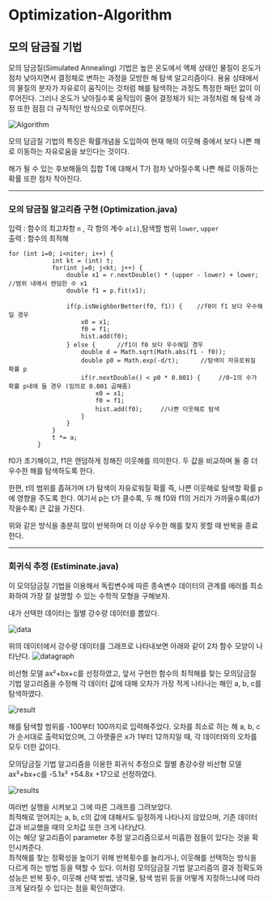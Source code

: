 # Optimization-Algorithm

## 모의 담금질 기법
모의 담금질(Simulated Annealing) 기법은 높은 온도에서 액체 상태인 물질이 온도가 점차 낮아지면서 결정체로 변하는 과정을 모방한 해 탐색 알고리즘이다. 용융 상태에서의 물질의 분자가 자유로이 움직이는 것처럼 해를 탐색하는 과정도 특정한 패턴 없이 이루어진다. 그러나 온도가 낮아질수록 움직임이 줄어 결정체가 되는 과정처럼 해 탐색 과정 또한 점점 더 규칙적인 방식으로 이루어진다.  

![Algorithm](https://user-images.githubusercontent.com/80511210/121558366-98854f80-ca50-11eb-93e2-03f9b839430c.jpg)

모의 담금질 기법의 특징은 확률개념을 도입하여 현재 해의 이웃해 중에서 보다 나쁜 해로 이동하는 자유로움을 보인다는 것이다.

해가 될 수 있는 후보해들의 집합 T에 대해서 T가 점차 낮아질수록 나쁜 해로 이동하는 확률 또한 점차 작아진다.

---
### 모의 담금질 알고리즘 구현 (Optimization.java)
입력 : 함수의 최고차항 ```n``` , 각 항의 계수 ```a[i]```,탐색할 범위 ```lower```, ```upper```                      
출력 : 함수의 최적해
```
for (int i=0; i<niter; i++) {
            int kt = (int) t;
            for(int j=0; j<kt; j++) {
                double x1 = r.nextDouble() * (upper - lower) + lower;    //범위 내에서 랜덤한 수 x1
                double f1 = p.fit(x1);

                if(p.isNeighborBetter(f0, f1)) {    //f0이 f1 보다 우수해일 경우
                    x0 = x1;
                    f0 = f1;
                    hist.add(f0);
                } else {      //f1이 f0 보다 우수해일 경우
                    double d = Math.sqrt(Math.abs(f1 - f0));
                    double p0 = Math.exp(-d/t);      //탐색이 자유로워질 확률 p
                    if(r.nextDouble() < p0 * 0.001) {     //0~1의 수가 확률 p내에 들 경우 (임의로 0.001 곱해줌)
                        x0 = x1;
                        f0 = f1;
                        hist.add(f0);     //나쁜 이웃해로 탐색
                    }
                }
            }
            t *= a;
        }
```
f0가 초기해이고, f1은 랜덤하게 정해진 이웃해를 의미한다.
두 값을 비교하며 둘 중 더 우수한 해를 탐색하도록 한다.

한편, t의 범위를 좁혀가며 t가 탐색이 자유로워질 확률 즉, 나쁜 이웃해로 탐색할 확률 p에 영향을 주도록 한다.
여기서 p는 t가 클수록, 두 해 f0와 f1의 거리가 가까울수록(d가 작을수록) 큰 값을 가진다.

위와 같은 방식을 충분히 많이 반복하며 더 이상 우수한 해를 찾지 못할 때 반복을 종료한다.


---
### 회귀식 추정 (Estiminate.java)
이 모의담금질 기법을 이용해서 독립변수에 따른 종속변수 데이터의 관계를 에러를 최소화하여 가장 잘 설명할 수 있는 수학적 모형을 구해보자.

내가 선택한 데이터는 월별 강수량 데이터를 뽑았다. 

![data](https://github.com/akizakic/akizakic.github.io/blob/main/KakaoTalk_20220617_161307889.png?raw=true)

위의 데이터에서 강수량 데이터를 그래프로 나타내보면 아래와 같이 2차 함수 모양이 나타난다.
![datagraph](https://github.com/akizakic/akizakic.github.io/blob/main/KakaoTalk_20220617_160310124.png?raw=true)

        
비선형 모델 ax²+bx+c를 선정하였고, 앞서 구현한 함수의 최적해를 찾는 모의담금질 기법 알고리즘을 수정해 각 데이터 값에 대해 오차가 가장 적게 나타나는 해인 a, b, c를 탐색하였다.

![result](https://github.com/akizakic/akizakic.github.io/blob/main/KakaoTalk_20220617_163004262.png?raw=true)

해를 탐색할 범위를 -100부터 100까지로 입력해주었다.
오차를 최소로 하는 해 a, b, c가 순서대로 출력되었으며, 그 아랫줄은 x가 1부터 12까지일 때, 각 데이터와의 오차를 모두 더한 값이다.

모의담금질 기법 알고리즘을 이용한 회귀식 추정으로 월별 총강수량 비선형 모델 ax²+bx+c를 -5.1x² +54.8x +17으로 선정하였다.

![results](https://github.com/akizakic/akizakic.github.io/blob/main/KakaoTalk_20220617_170814574.png?raw=true)

여러번 실행을 시켜보고 그에 따른 그래프를 그려보았다.                  
최적해로 얻어지는 a, b, c의 값에 대해서도 일정하게 나타나지 않았으며, 기존 데이터 값과 비교했을 때의 오차값 또한 크게 나타났다.                                
이는 해당 알고리즘이 parameter 추정 알고리즘으로서 미흡한 점들이 있다는 것을 확인시켜준다.                             
최적해를 찾는 정확성을 높이기 위해 반복횟수를 늘리거나, 이웃해를 선택하는 방식을 다르게 하는 방법 등을 택할 수 있다. 이처럼 모의담금질 기법 알고리즘의 결과 정확도와 성능은 반복 횟수, 이웃해 선택 방법, 냉각율, 탐색 범위 등을 어떻게 지정하느냐에 따라 크게 달라질 수 있다는 점을 확인하였다.
